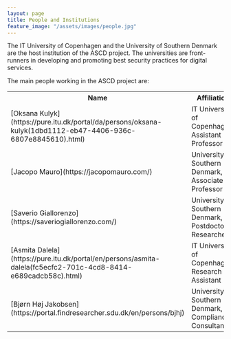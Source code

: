 ```yaml
---
layout: page
title: People and Institutions
feature_image: "/assets/images/people.jpg"
---
```


The IT University of Copenhagen and the University of Southern Denmark are the host institution of the ASCD project.
The universities are front-runners in developing and promoting best security practices for digital services.

The main people working in the ASCD project are:

<table class="table">
  <th>Name</th>
  <th>Affiliation</th>
  <th>Role</th>
  <th>Expertise</th>
<tr>
  <td markdown="1">[Oksana Kulyk](https://pure.itu.dk/portal/da/persons/oksana-kulyk(1dbd1112-eb47-4406-936c-6807e8845610).html)
  <td>IT University of Copenhagen, Assistant Professor</td>
  <td>Co-Principal Investigator</td>
  <td>Human Factors in Security and Privacy</td>
<tr>
  <td markdown="1">[Jacopo Mauro](https://jacopomauro.com/)
  <td>University of Southern Denmark, Associate Professor</td>
  <td>Co-Principal Investigator</td>
  <td>Software Engineering and DevSecOps</td>
<tr>
  <td markdown="1">[Saverio Giallorenzo](https://saveriogiallorenzo.com/)
  <td>University of Southern Denmark, Postdoctoral Researcher</td>
  <td>Co-principal Investigator</td>
  <td>Microservice Security</td>
<tr>
  <td markdown="1">[Asmita Dalela](https://pure.itu.dk/portal/en/persons/asmita-dalela(fc5ecfc2-701c-4cd8-8414-e689cadcb58c).html)
  <td>IT University of Copenhagen, Research Assistant</td>
  <td>Researcher</td>
  <td>Techno-Anthropologist</td>
<tr>
  <td markdown="1">[Bjørn Høj Jakobsen](https://portal.findresearcher.sdu.dk/en/persons/bjhj)
  <td>University of Southern Denmark, Compliance Consultant</td>
  <td>Security Consultant</td>
  <td>Security Standards</td>

